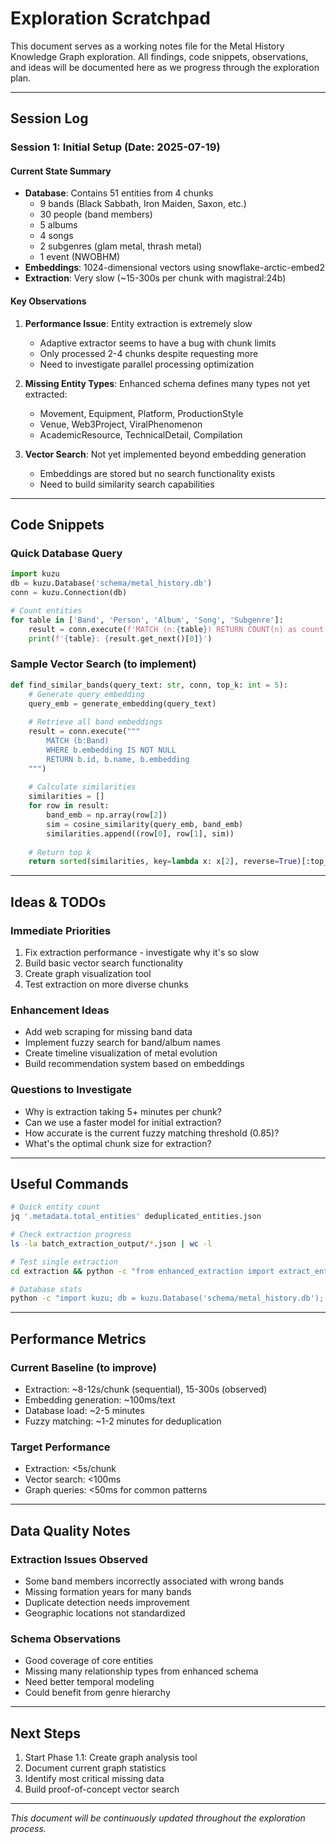 # Exploration Scratchpad

This document serves as a working notes file for the Metal History Knowledge Graph exploration. All findings, code snippets, observations, and ideas will be documented here as we progress through the exploration plan.

---

## Session Log

### Session 1: Initial Setup (Date: 2025-07-19)

#### Current State Summary
- **Database**: Contains 51 entities from 4 chunks
  - 9 bands (Black Sabbath, Iron Maiden, Saxon, etc.)
  - 30 people (band members)
  - 5 albums
  - 4 songs
  - 2 subgenres (glam metal, thrash metal)
  - 1 event (NWOBHM)
- **Embeddings**: 1024-dimensional vectors using snowflake-arctic-embed2
- **Extraction**: Very slow (~15-300s per chunk with magistral:24b)

#### Key Observations
1. **Performance Issue**: Entity extraction is extremely slow
   - Adaptive extractor seems to have a bug with chunk limits
   - Only processed 2-4 chunks despite requesting more
   - Need to investigate parallel processing optimization

2. **Missing Entity Types**: Enhanced schema defines many types not yet extracted:
   - Movement, Equipment, Platform, ProductionStyle
   - Venue, Web3Project, ViralPhenomenon
   - AcademicResource, TechnicalDetail, Compilation

3. **Vector Search**: Not yet implemented beyond embedding generation
   - Embeddings are stored but no search functionality exists
   - Need to build similarity search capabilities

---

## Code Snippets

### Quick Database Query
```python
import kuzu
db = kuzu.Database('schema/metal_history.db')
conn = kuzu.Connection(db)

# Count entities
for table in ['Band', 'Person', 'Album', 'Song', 'Subgenre']:
    result = conn.execute(f'MATCH (n:{table}) RETURN COUNT(n) as count')
    print(f'{table}: {result.get_next()[0]}')
```

### Sample Vector Search (to implement)
```python
def find_similar_bands(query_text: str, conn, top_k: int = 5):
    # Generate query embedding
    query_emb = generate_embedding(query_text)
    
    # Retrieve all band embeddings
    result = conn.execute("""
        MATCH (b:Band) 
        WHERE b.embedding IS NOT NULL
        RETURN b.id, b.name, b.embedding
    """)
    
    # Calculate similarities
    similarities = []
    for row in result:
        band_emb = np.array(row[2])
        sim = cosine_similarity(query_emb, band_emb)
        similarities.append((row[0], row[1], sim))
    
    # Return top k
    return sorted(similarities, key=lambda x: x[2], reverse=True)[:top_k]
```

---

## Ideas & TODOs

### Immediate Priorities
1. Fix extraction performance - investigate why it's so slow
2. Build basic vector search functionality
3. Create graph visualization tool
4. Test extraction on more diverse chunks

### Enhancement Ideas
- Add web scraping for missing band data
- Implement fuzzy search for band/album names
- Create timeline visualization of metal evolution
- Build recommendation system based on embeddings

### Questions to Investigate
- Why is extraction taking 5+ minutes per chunk?
- Can we use a faster model for initial extraction?
- How accurate is the current fuzzy matching threshold (0.85)?
- What's the optimal chunk size for extraction?

---

## Useful Commands

```bash
# Quick entity count
jq '.metadata.total_entities' deduplicated_entities.json

# Check extraction progress
ls -la batch_extraction_output/*.json | wc -l

# Test single extraction
cd extraction && python -c "from enhanced_extraction import extract_entities_enhanced; print(extract_entities_enhanced('Test text'))"

# Database stats
python -c "import kuzu; db = kuzu.Database('schema/metal_history.db'); conn = kuzu.Connection(db); print(conn.execute('CALL TABLE_INFO(\"Band\");').get_as_df())"
```

---

## Performance Metrics

### Current Baseline (to improve)
- Extraction: ~8-12s/chunk (sequential), 15-300s (observed)
- Embedding generation: ~100ms/text
- Database load: ~2-5 minutes
- Fuzzy matching: ~1-2 minutes for deduplication

### Target Performance
- Extraction: <5s/chunk
- Vector search: <100ms
- Graph queries: <50ms for common patterns

---

## Data Quality Notes

### Extraction Issues Observed
- Some band members incorrectly associated with wrong bands
- Missing formation years for many bands
- Duplicate detection needs improvement
- Geographic locations not standardized

### Schema Observations
- Good coverage of core entities
- Missing many relationship types from enhanced schema
- Need better temporal modeling
- Could benefit from genre hierarchy

---

## Next Steps
1. Start Phase 1.1: Create graph analysis tool
2. Document current graph statistics
3. Identify most critical missing data
4. Build proof-of-concept vector search

---

*This document will be continuously updated throughout the exploration process.*